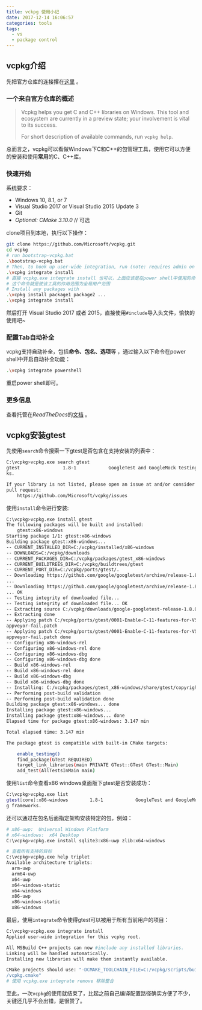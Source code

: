 ```yaml
---
title: vckpg 使用小记
date: 2017-12-14 16:06:57
categories: tools
tags: 
  - vs 
  - package control
---
```


## vcpkg介绍

先把官方仓库的连接撂在[这里](https://github.com/Microsoft/vcpkg) 。

### 一个来自官方仓库的概述

> Vcpkg helps you get C and C++ libraries on Windows. This tool and ecosystem are currently in a preview state; your involvement is vital to its success.
>
> For short description of available commands, run `vcpkg help`.

总而言之，vcpkg可以看做Windows下C和C++的包管理工具，使用它可以方便的安装和使用**常用**的C、C++库。

### 快速开始

系统要求：

- Windows 10, 8.1, or 7
- Visual Studio 2017 or Visual Studio 2015 Update 3
- Git
- *Optional: CMake 3.10.0*  // 可选

clone项目到本地，执行以下操作：

```sh
git clone https://github.com/Microsoft/vcpkg.git
cd vcpkg
# run bootstrap-vcpkg.bat
.\bootstrap-vcpkg.bat
# Then, to hook up user-wide integration, run (note: requires admin on first use)
.\vcpkg integrate install
# 直接 vcpkg.exe integrate install 也可以，上面应该是在power shell中使用的命令
# 这个命令就是使该工具的作用范围为全局用户范围
# Install any packages with
.\vcpkg install package1 package2 ...
.\vcpkg integrate install 
```

然后打开 Visual Studio 2017 或者 2015，直接使用`#include`导入头文件，愉快的使用吧~

### 配置Tab自动补全

vcpkg支持自动补全，包括**命令、包名、选项**等 ，通过输入以下命令在power shell中开启自动补全功能：

```sh
.\vcpkg integrate powershell
```

重启power shell即可。

### 更多信息

查看托管在*ReadTheDocs*的[文档](https://vcpkg.readthedocs.io/) 。

## vcpkg安装gtest

先使用`search`命令搜索一下gtest是否包含在支持安装的列表中：

```sh
C:\vcpkg>vcpkg.exe search gtest
gtest                1.8-1            GoogleTest and GoogleMock testing framewor
ks.

If your library is not listed, please open an issue at and/or consider making a
pull request:
    https://github.com/Microsoft/vcpkg/issues
```

使用`install`命令进行安装:

```sh
C:\vcpkg>vcpkg.exe install gtest
The following packages will be built and installed:
    gtest:x86-windows
Starting package 1/1: gtest:x86-windows
Building package gtest:x86-windows...
-- CURRENT_INSTALLED_DIR=C:/vcpkg/installed/x86-windows
-- DOWNLOADS=C:/vcpkg/downloads
-- CURRENT_PACKAGES_DIR=C:/vcpkg/packages/gtest_x86-windows
-- CURRENT_BUILDTREES_DIR=C:/vcpkg/buildtrees/gtest
-- CURRENT_PORT_DIR=C:/vcpkg/ports/gtest/.
-- Downloading https://github.com/google/googletest/archive/release-1.8.0.tar.gz
...
-- Downloading https://github.com/google/googletest/archive/release-1.8.0.tar.gz
... OK
-- Testing integrity of downloaded file...
-- Testing integrity of downloaded file... OK
-- Extracting source C:/vcpkg/downloads/google-googletest-release-1.8.0.tar.gz
-- Extracting done
-- Applying patch C:/vcpkg/ports/gtest/0001-Enable-C-11-features-for-VS2015-fix-
appveyor-fail.patch
-- Applying patch C:/vcpkg/ports/gtest/0001-Enable-C-11-features-for-VS2015-fix-
appveyor-fail.patch done
-- Configuring x86-windows-rel
-- Configuring x86-windows-rel done
-- Configuring x86-windows-dbg
-- Configuring x86-windows-dbg done
-- Build x86-windows-rel
-- Build x86-windows-rel done
-- Build x86-windows-dbg
-- Build x86-windows-dbg done
-- Installing: C:/vcpkg/packages/gtest_x86-windows/share/gtest/copyright
-- Performing post-build validation
-- Performing post-build validation done
Building package gtest:x86-windows... done
Installing package gtest:x86-windows...
Installing package gtest:x86-windows... done
Elapsed time for package gtest:x86-windows: 3.147 min

Total elapsed time: 3.147 min

The package gtest is compatible with built-in CMake targets:

    enable_testing()
    find_package(GTest REQUIRED)
    target_link_libraries(main PRIVATE GTest::GTest GTest::Main)
    add_test(AllTestsInMain main)
```

使用`list`命令查看x86 windows桌面版下gtest是否安装成功：

```sh
C:\vcpkg>vcpkg.exe list
gtest[core]:x86-windows        1.8-1            GoogleTest and GoogleMock testin
g frameworks.
```

还可以通过在包名后面指定架构安装特定的包，例如：

```sh
# x86-uwp:  Universal Windows Platform
# x64-windows:  x64 Desktop
C:\vcpkg>vcpkg.exe install sqlite3:x86-uwp zlib:x64-windows 

# 查看所有支持的目标
C:\vcpkg>vcpkg.exe help triplet 
Available architecture triplets:
  arm-uwp
  arm64-uwp
  x64-uwp
  x64-windows-static
  x64-windows
  x86-uwp
  x86-windows-static
  x86-windows
```

最后，使用`integrate`命令使得gtest可以被用于所有当前用户的项目：

```sh
C:\vcpkg>vcpkg.exe integrate install
Applied user-wide integration for this vcpkg root.

All MSBuild C++ projects can now #include any installed libraries.
Linking will be handled automatically.
Installing new libraries will make them instantly available.

CMake projects should use: "-DCMAKE_TOOLCHAIN_FILE=C:/vcpkg/scripts/buildsystems
/vcpkg.cmake"
# 使用 vcpkg.exe integrate remove 移除整合
```

 至此，一次`vcpkg`的使用就结束了，比起之前自己编译配置路径确实方便了不少，关键还几乎不会出错，是很赞了。

